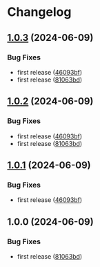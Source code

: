 # Changelog

## [1.0.3](https://github.com/py-course-if-2019-team/image_storage/compare/backend-cli-v1.0.2...backend-cli-v1.0.3) (2024-06-09)


### Bug Fixes

* first release ([46093bf](https://github.com/py-course-if-2019-team/image_storage/commit/46093bf294ddf9a91d33598d07405d06d5582881))
* first release ([81063bd](https://github.com/py-course-if-2019-team/image_storage/commit/81063bd9c5bb0000061f6c552dc361dbd4703351))

## [1.0.2](https://github.com/py-course-if-2019-team/image_storage/compare/backend-cli-v1.0.1...backend-cli-v1.0.2) (2024-06-09)


### Bug Fixes

* first release ([46093bf](https://github.com/py-course-if-2019-team/image_storage/commit/46093bf294ddf9a91d33598d07405d06d5582881))
* first release ([81063bd](https://github.com/py-course-if-2019-team/image_storage/commit/81063bd9c5bb0000061f6c552dc361dbd4703351))

## [1.0.1](https://github.com/py-course-if-2019-team/image_storage/compare/backend-cli-v1.0.0...backend-cli-v1.0.1) (2024-06-09)


### Bug Fixes

* first release ([46093bf](https://github.com/py-course-if-2019-team/image_storage/commit/46093bf294ddf9a91d33598d07405d06d5582881))

## 1.0.0 (2024-06-09)


### Bug Fixes

* first release ([81063bd](https://github.com/py-course-if-2019-team/image_storage/commit/81063bd9c5bb0000061f6c552dc361dbd4703351))
